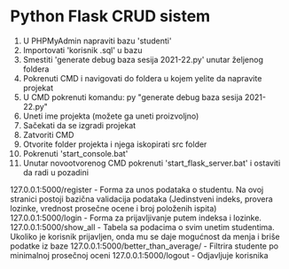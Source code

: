 # Python Flask CRUD sistem

1. U PHPMyAdmin napraviti bazu 'studenti'
2. Importovati 'korisnik .sql' u bazu
3. Smestiti 'generate debug baza sesija 2021-22.py' unutar željenog foldera
4. Pokrenuti CMD i navigovati do foldera u kojem yelite da napravite projekat
5. U CMD pokrenuti komandu: py "generate debug baza sesija 2021-22.py"
6. Uneti ime projekta (možete ga uneti proizvoljno)
7. Sačekati da se izgradi projekat
8. Zatvoriti CMD
9. Otvorite folder projekta i njega iskopirati src folder
10. Pokrenuti 'start_console.bat'
11. Unutar novootvorenog CMD pokrenuti 'start_flask_server.bat' i ostaviti da radi u pozadini

127.0.0.1:5000/register - Forma za unos podataka o studentu. Na ovoj stranici postoji bazična validacija podataka (Jedinstveni indeks, provera lozinke, vrednost prosečne ocene i broj položenih ispita)
127.0.0.1:5000/login - Forma za prijavljivanje putem indeksa i lozinke.
127.0.0.1:5000/show_all - Tabela sa podacima o svim unetim studentima. Ukoliko je korisnik prijavljen, onda mu se daje mogućnost da menja i briše podatke iz baze
127.0.0.1:5000/better_than_average/<average> - Filtrira studente po minimalnoj prosečnoj oceni
127.0.0.1:5000/logout - Odjavljuje korisnika
